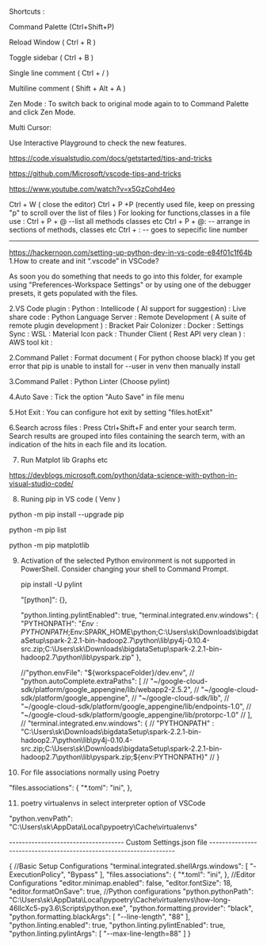 Shortcuts :

Command Palette (Ctrl+Shift+P)

Reload Window ( Ctrl + R )

Toggle sidebar ( Ctrl + B )

Single line comment ( Ctrl + / )

Multiline comment ( Shift + Alt + A )

Zen Mode :
    To switch back to original mode again to to Command Palette and click Zen Mode.

Multi Cursor: 


Use Interactive Playground to check the new features.

https://code.visualstudio.com/docs/getstarted/tips-and-tricks

https://github.com/Microsoft/vscode-tips-and-tricks

https://www.youtube.com/watch?v=x5GzCohd4eo

Ctrl + W ( close the editor)
Ctrl + P +P (recently used file, keep on pressing "p" to scroll over the list of files )
For looking for functions,classes in a file use :
Ctrl + P + @ --list all methods classes etc
Ctrl + P + @: -- arrange in sections of methods, classes etc
Ctrl + :   -- goes to sepecific line number

------------------------------------------------------------------------
https://hackernoon.com/setting-up-python-dev-in-vs-code-e84f01c1f64b
1.How to create and init “.vscode” in VSCode?

 As soon you do something that needs to go into this folder, for example using "Preferences-Workspace Settings" or by using one of the debugger presets, 
 it gets populated with the files.
 
2.VS Code plugin
    : Python
    : Intellicode ( AI support for suggestion)
	: Live share code
	: Python Language Server
	: Remote Development ( A suite of remote plugin development )
	: Bracket Pair Colonizer
	: Docker
	: Settings Sync
	: WSL
	: Material Icon pack
	: Thunder Client ( Rest API very clean )
	: AWS tool kit 
	: 


 

2.Command Pallet : Format document ( For python choose black)
    If you get error that pip is unable to install for --user in venv then manually install 


3.Command Pallet : Python Linter    (Choose pylint)


4.Auto Save : Tick the option "Auto Save" in file menu

5.Hot Exit : You can configure hot exit by setting "files.hotExit"

6.Search across files :  Press Ctrl+Shift+F and enter your search term. Search results are grouped into files containing the search term, with an indication of the hits in each file and its location. 

7.  Run Matplot lib Graphs etc 

https://devblogs.microsoft.com/python/data-science-with-python-in-visual-studio-code/


8. Runing pip in VS code ( Venv )

python -m pip install --upgrade pip

python -m pip list

python -m pip matplotlib

9. Activation of the selected Python environment is not supported in PowerShell. Consider changing your shell to Command Prompt.


	pip install -U pylint

     "[python]": {},

    "python.linting.pylintEnabled": true,
     "terminal.integrated.env.windows": {
        "PYTHONPATH": "$Env:PYTHONPATH;$Env:SPARK_HOME\\python;C:\\Users\\sk\\Downloads\\bigdataSetup\\spark-2.2.1-bin-hadoop2.7\\python\\lib\\py4j-0.10.4-src.zip;C:\\Users\\sk\\Downloads\\bigdataSetup\\spark-2.2.1-bin-hadoop2.7\\python\\lib\\pyspark.zip"
    },
	
	
	
	//"python.envFile": "${workspaceFolder}/dev.env",
              // "python.autoComplete.extraPaths": [
              //               "~/google-cloud-sdk/platform/google_appengine/lib/webapp2-2.5.2",
              //               "~/google-cloud-sdk/platform/google_appengine",
              //               "~/google-cloud-sdk/lib",
              //               "~/google-cloud-sdk/platform/google_appengine/lib/endpoints-1.0",
              //               "~/google-cloud-sdk/platform/google_appengine/lib/protorpc-1.0"
              //           ],
              //  "terminal.integrated.env.windows": {
              //               "PYTHONPATH" : "C:\\Users\\sk\\Downloads\\bigdataSetup\\spark-2.2.1-bin-hadoop2.7\\python\\lib\\py4j-0.10.4-src.zip;C:\\Users\\sk\\Downloads\\bigdataSetup\\spark-2.2.1-bin-hadoop2.7\\python\\lib\\pyspark.zip;${env:PYTHONPATH}"
              //  }

10. For file associations normally using Poetry			  

"files.associations": {
        "*.toml": "ini",
    },			  


11. poetry virtualenvs in select interpreter option of VSCode

"python.venvPath": "C:\\Users\\sk\\AppData\\Local\\pypoetry\\Cache\\virtualenvs"










------------------------------------ Custom Settings.json file -------------------------------------------------------------------


{
    //Basic Setup Configurations
    "terminal.integrated.shellArgs.windows": [
        "-ExecutionPolicy",
        "Bypass"
    ],
    "files.associations": {
        "*.toml": "ini",
    },
    //Editor Configurations
    "editor.minimap.enabled": false,
    "editor.fontSize": 18,
    "editor.formatOnSave": true,
    //Python configurations
    "python.pythonPath": "C:\\Users\\sk\\AppData\\Local\\pypoetry\\Cache\\virtualenvs\\how-long-46llcXc5-py3.6\\Scripts\\python.exe",
    "python.formatting.provider": "black",
    "python.formatting.blackArgs": [
        "--line-length",
        "88"
    ],
    "python.linting.enabled": true,
    "python.linting.pylintEnabled": true,
    "python.linting.pylintArgs": [
        "--max-line-length=88"
    ]
}			  